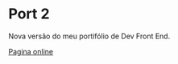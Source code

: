 # Port 2

Nova versão do meu portifólio de Dev Front End.

[Pagina online](https://defren-gabriel.github.io/port2/)